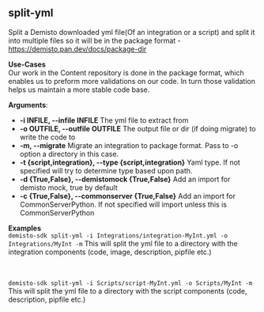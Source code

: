 ## split-yml
Split a Demisto downloaded yml file(Of an integration or a script) and split it into multiple files so it will be in 
the package format - https://demisto.pan.dev/docs/package-dir 

**Use-Cases**  
Our work in the Content repository is done in the package format, which enables us to preform more validations on our 
code.
In turn those validation helps us maintain a more stable code base. 

**Arguments**:
* **-i INFILE, --infile INFILE**
                        The yml file to extract from
* **-o OUTFILE, --outfile OUTFILE**
                        The output file or dir (if doing migrate) to write the
                        code to
* **-m, --migrate**
                        Migrate an integration to package format. Pass to -o
                        option a directory in this case.
* **-t {script,integration}, --type {script,integration}**
                        Yaml type. If not specified will try to determine type
                        based upon path.
* **-d {True,False}, --demistomock {True,False}**
                        Add an import for demisto mock, true by default
* **-c {True,False}, --commonserver {True,False}**
                        Add an import for CommonServerPython. If not specified
                        will import unless this is CommonServerPython

**Examples**  
`demisto-sdk split-yml -i Integrations/integration-MyInt.yml -o Integrations/MyInt -m`
This will split the yml file to a directory with the integration components (code, image, description, pipfile etc.)  
</br></br>

`demisto-sdk split-yml -i Scripts/script-MyInt.yml -o Scripts/MyInt -m`
This will split the yml file to a directory with the script components (code, description, pipfile etc.)